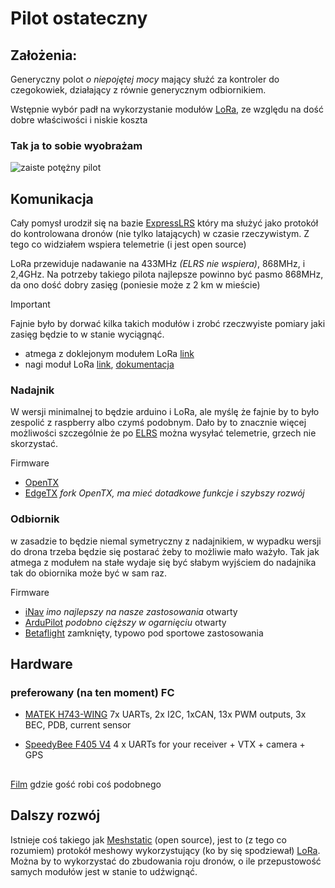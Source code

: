 # Pilot ostateczny

## Założenia:
Generyczny polot *o niepojętej mocy* mający służć za kontroler do czegokowiek, działający z równie generycznym odbiornikiem.

Wstępnie wybór padł na wykorzystanie modułów [LoRa](https://lora-alliance.org/), ze względu na dość dobre właściwości i niskie koszta

### Tak ja to sobie wyobrażam
![zaiste potężny pilot](https://a.allegroimg.com/s512/11b53a/f7985157427ab788c5b41778c997/Rozdzielacz-do-zurawia-HDS-sterowanie-radiowe-SCANRECO-pilot-z-joystickami-Numer-katalogowy-czesci-1122)

## Komunikacja

Cały pomysł urodził się na bazie [ExpressLRS](https://www.expresslrs.org/) który ma służyć jako protokół do kontrolowana dronów (nie tylko latających) w czasie rzeczywistym. Z tego co widziałem wspiera telemetrie (i jest open source)

LoRa przewiduje nadawanie na 433MHz *(ELRS nie wspiera)*, 868MHz, i 2,4GHz.
Na potrzeby takiego pilota najlepsze powinno być pasmo 868MHz, da ono dość dobry zasięg (poniesie może z 2 km w mieście)
>[!IMPORTANT]
>Fajnie było by dorwać kilka takich modułów i zrobć rzeczwyiste pomiary jaki zasięg będzie to w stanie wyciągnąć.

+ atmega z doklejonym modułem LoRa [link](https://nettigo.pl/products/modul-lora32u4-ii-v1-3-lora-sx1276-i-atmega32u4)
+ nagi moduł LoRa [link](https://techfun.sk/pl/produkt/modu%C5%82-komunikacyjny-sx1276-lora-433-868-915-mhz/), [dokumentacja](https://cdn.sparkfun.com/assets/learn_tutorials/8/0/4/RFM95_96_97_98W.pdf)

### Nadajnik

W wersji minimalnej to będzie arduino i LoRa, ale myślę że fajnie by to było zespolić z raspberry albo czymś podobnym. Dało by to znacznie więcej możliwości szczególnie że po [ELRS](https://www.expresslrs.org/) można wysyłać telemetrie, grzech nie skorzystać.

Firmware
+ [OpenTX](https://www.open-tx.org/)
+ [EdgeTX](https://edgetx.org/about/) *fork OpenTX, ma mieć dotadkowe funkcje i szybszy rozwój*

### Odbiornik

w zasadzie to będzie niemal symetryczny z nadajnikiem, w wypadku wersji do drona trzeba będzie się postarać żeby to możliwie mało ważyło. Tak jak atmega z modułem na stałe wydaje się być słabym wyjściem do nadajnika tak do obiornika może być w sam raz.

Firmware
+ [iNav](https://github.com/iNavFlight/inav) *imo najlepszy na nasze zastosowania* otwarty
+ [ArduPilot](https://ardupilot.org/) *podobno cięższy w ogarnięciu* otwarty
+ [Betaflight](https://betaflight.com/) zamknięty, typowo pod sportowe zastosowania

## Hardware
### preferowany (na ten moment) FC

+ [MATEK H743-WING](https://rcmaniak.pl/pl/p/MATEK-H743-WING-V3-AIO-OSD-H7-Flight-Controller/5071) 7x UARTs, 2x I2C, 1xCAN, 13x PWM outputs, 3x BEC, PDB, current sensor

+ [SpeedyBee F405 V4](https://www.speedybee.com/speedybee-f405-v4-bls-55a-30x30-fc-esc-stack/) 4 x UARTs for your receiver + VTX + camera + GPS

##
[Film](https://www.youtube.com/watch?v=5BfRg9CUMYI&t=552s) gdzie gość robi coś podobnego

## Dalszy rozwój

Istnieje coś takiego jak [Meshstatic](https://meshtastic.org/docs/introduction/) (open source), jest to (z tego co rozumiem) protokół meshowy wykorzystujący (ko by się spodziewał) [LoRa](https://lora-alliance.org/). Można by to wykorzystać do zbudowania roju dronów, o ile przepustowość samych modułów jest w stanie to udźwignąć. 
